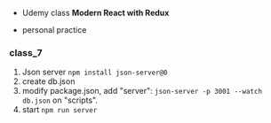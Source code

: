 * Udemy class **Modern React with Redux**

* personal practice

### class_7
1. Json server `npm install json-server@0`
2. create db.json
3. modify package.json, add "server": `json-server -p 3001 --watch db.json` on "scripts".
4. start `npm run server`
